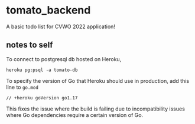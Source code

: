# tomato_backend
A basic todo list for CVWO 2022 application!

## notes to self

To connect to postgresql db hosted on Heroku,
```
heroku pg:psql -a tomato-db
```

To specify the version of Go that Heroku should use in production, add this line to `go.mod`
```
// +heroku goVersion go1.17
```
This fixes the issue where the build is failing due to incompatibility issues where Go dependencies require a certain version of Go.